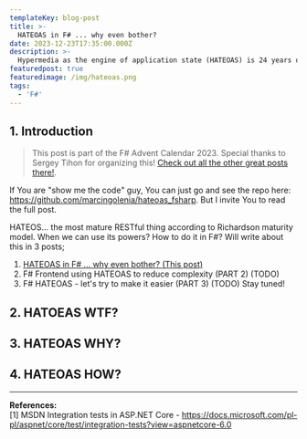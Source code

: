```yaml
---
templateKey: blog-post
title: >-
  HATEOAS in F# ... why even bother?
date: 2023-12-23T17:35:00.000Z
description: >-
  Hypermedia as the engine of application state (HATEOAS) is 24 years old now! I am coding for more then 12 years and yet I didn't see it on production in projects I worked with. Why? Is it so bad? 
featuredpost: true
featuredimage: /img/hateoas.png
tags:
  - 'F#'
---
```

## 1. Introduction

> This post is part of the F# Advent Calendar 2023. Special thanks to Sergey Tihon for organizing this! [Check out all the other great posts there!](https://sergeytihon.com/2023/10/28/f-advent-calendar-in-english-2023/).

If You are "show me the code" guy, You can just go and see the repo here: https://github.com/marcingolenia/hateoas_fsharp. But I invite You to read the full post.

HATEOS... the most mature RESTful thing according to Richardson maturity model. When we can use its powers? How to do it in F#? Will write about this in 3 posts; 
1. [HATEOAS in F# ... why even bother? (This post)](../2023-012-23-fsharp_hateoas)
2. F# Frontend using HATEOAS to reduce complexity (PART 2) (TODO)
3. F# HATEOAS - let's try to make it easier (PART 3) (TODO)
Stay tuned!

## 2. HATOEAS WTF? 
## 3. HATEOAS WHY? 
## 4. HATEOAS HOW? 

- - -
<b>References:</b><br/>
[1] MSDN Integration tests in ASP.NET Core - https://docs.microsoft.com/pl-pl/aspnet/core/test/integration-tests?view=aspnetcore-6.0
